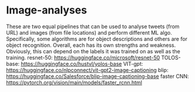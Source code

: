# Image-analyses
These are two equal pipelines that can be used to analyse tweets (from URL) and images (from file locations) and perform different ML algo. 
Specifically, some algorithms are for object descriptions and others are for object recognition. Overall, each has its own strengths and weakness. Obviously, this can depend on the labels it was trained on as well as the training. 
resnet-50: https://huggingface.co/microsoft/resnet-50
TOLOS-base: https://huggingface.co/hustvl/yolos-base
VIT-gpt: https://huggingface.co/nlpconnect/vit-gpt2-image-captioning
blip: https://huggingface.co/Salesforce/blip-image-captioning-base
faster CNN: https://pytorch.org/vision/main/models/faster_rcnn.html
